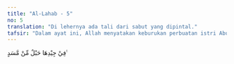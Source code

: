 ```yaml
---
title: "Al-Lahab - 5"
no: 5
translation: "Di lehernya ada tali dari sabut yang dipintal."
tafsir: "Dalam ayat ini, Allah menyatakan keburukan perbuatan istri Abu Lahab, kerendahan budi dan kejelekan amal perbuatannya. Pada lehernya selalu ada seutas tali yang kuat, digunakannya untuk memikul duri-duri yang akan diletakkannya pada jalan yang dilalui Nabi. Pernyataan ini merupakan penghinaan bagi dirinya dan suaminya.\n\nUsaha istri Abu Lahab begitu keras untuk menyalakan permusuhan antara manusia, sehingga Allah mengisahkan dia sebagai seorang perempuan yang membawa kayu bakar yang digantungkan pada lehernya ke mana saja ia pergi. Ini adalah seburuk-buruknya perumpamaan bagi seorang perempuan.\n\nTelah diriwayatkan dari Sa'id bin Musayyab bahwa Ummu Jamil (panggilan istri Abu Lahab) mempunyai sebuah kalung yang sangat mahal, dan ia berkata, \"Sesungguhnya aku akan mempergunakan harga kalung ini untuk memusuhi Muhammad.\" Lalu Allah mengganti kalung tersebut dengan kalung dari api neraka."
---
```


فِيْ جِيْدِهَا حَبْلٌ مِّنْ مَّسَدٍ ࣖ

